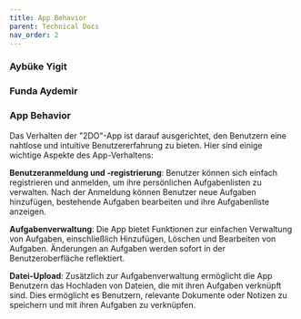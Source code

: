 ```yaml
---
title: App Behavior
parent: Technical Docs
nav_order: 2
---
```


### Aybüke Yigit
### Funda Aydemir 

### App Behavior

Das Verhalten der "2DO"-App ist darauf ausgerichtet, den Benutzern eine nahtlose und intuitive Benutzererfahrung zu bieten. Hier sind einige wichtige Aspekte des App-Verhaltens:


**Benutzeranmeldung und -registrierung**: Benutzer können sich einfach registrieren und anmelden, um ihre persönlichen Aufgabenlisten zu verwalten. Nach der Anmeldung können Benutzer neue Aufgaben hinzufügen, bestehende Aufgaben bearbeiten und ihre Aufgabenliste anzeigen.


**Aufgabenverwaltung**: Die App bietet Funktionen zur einfachen Verwaltung von Aufgaben, einschließlich Hinzufügen, Löschen und Bearbeiten von Aufgaben. Änderungen an Aufgaben werden sofort in der Benutzeroberfläche reflektiert.


**Datei-Upload**: Zusätzlich zur Aufgabenverwaltung ermöglicht die App Benutzern das Hochladen von Dateien, die mit ihren Aufgaben verknüpft sind. Dies ermöglicht es Benutzern, relevante Dokumente oder Notizen zu speichern und mit ihren Aufgaben zu verknüpfen.


